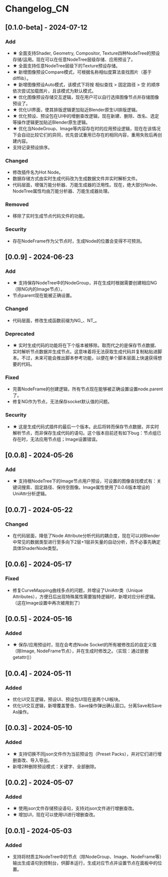 # Changelog_CN

## [0.1.0-beta] - 2024-07-12
### Add
- ★ 全面支持Shader, Geometry, Compositor, Texture四种NodeTree的预设存储/运用。现在可以在任意NodeTree层级存储、应用预设了。
- ★ 全面支持任意NodeTree层级下的Texture预设存储。
- ★ 新增图像预设Compare模式，可根据名称相似度算法查找图片（基于difflib）。
- ★ 新增图像预设Auto模式，该模式下将按 相似查找 > 固定路径 > 空 的顺序依次尝试加载图片，且该模式为默认模式。
- ★ 优化图像预设存储交互逻辑，现在用户可以自行选择图像节点并存储图像预设了。
- ★ 优化UI界面，使其排版逻辑更加贴近Blender原生UI排版逻辑。
- ★ 优化预设、预设包在UI中的增删查改逻辑，现在新建、删除、改名、选定等操作逻辑更加贴近Blender原生逻辑。
- ★ 优化当NodeGroup、Image等内容存在时的应用预设逻辑，现在在该情况下会自动比较它们的异同，优先尝试重用已存在的相同内容，重用失败后再创建内容。
- 支持记录预设排序。
### Changed
- 修改插件名为Hot Node。
- 数据存储方式由实时生成代码改为生成数据文件并实时解析文件。
- 代码层面，增强万能分析器、万能生成器的泛用性。现在，绝大部分Node、NodeTree属性均由万能分析器、万能生成器处理。
### Removed
- 移除了实时生成节点代码文件的功能。
### Security
- 存在NodeFrame作为父节点时，生成Node的位置会变得不可预测。

## [0.0.9] - 2024-06-23
### Add
- ★ 支持保存NodeTree中的NodeGroup，并在生成时根据需要创建相应NG（除NG内的Image节点）。
- 节点parent现在能被正确设置。
### Changed
- 代码层面，修改生成函数前缀为NG_、NT_。
### Deprecated
- ★ 实时生成代码的功能将在下个版本被移除。取而代之的是保存节点数据、实时解析节点数据并生成节点。这意味着将无法获取生成代码并复制粘贴进脚本。不过，未来可能会推出脚本参考功能，以便在单个脚本层面上快速获得想要的代码。
### Fixed
- 完善NodeFrame的创建逻辑，所有节点现在能够被正确设置设置node.parent了。
- 修复NG作为节点，无法保存socket默认值的问题。
### Security
- ★ 这是生成代码式插件的最后一个版本。此后将转而保存节点数据，并实时解析节点，而非保存生成代码的语句。这个版本目前还有如下bug：节点组已存在时，无法应用节点组；Image设置错误。

## [0.0.8] - 2024-05-26
### Add
- ★ 支持根NodeTree下的Image节点用户预设，可设置的图像查找模式有：关键词搜索、固定路径、保持空图像。Image属性使用了0.0.6版本增设的UniAttr分析逻辑。

## [0.0.7] - 2024-05-22
### Changed
- 在代码层面，降低了Node Attribute分析代码的耦合度，现在可以对Blender中常见的数据类型进行至多向下2层+1层非矢量的自动分析，而不必事先确定具体ShaderNode类型。

## [0.0.6] - 2024-05-17
### Fixed
- 修复CurveMapping曲线多点的问题，并增设了UniAttr类（Unique Attributes），方便日后出现特殊属性需要独特逻辑时，新增对应分析逻辑。（这在Image设置中再次被用到了）

## [0.0.5] - 2024-05-16
### Added
- ★ 保存/应用预设时，现在会考虑Node Socket的所有被修改后的自定义值（除Image, NodeFrame节点），并在生成时修改之。（实现：通过嵌套getattr()）

## [0.0.4] - 2024-05-11
### Added
- 优化UI交互逻辑，预设UI、预设包UI现在是两个UI板块。
- 优化UI交互逻辑，新增覆盖警告、Save操作弹出确认窗口。分离Save和Save As操作。

## [0.0.3] - 2024-05-10
### Added
- ★ 支持切换不同json文件作为当前预设包（Preset Packs），并对它们进行增删查改、导入导出。
- 新增2种删除预设模式：关键字、全部删除。

## [0.0.2] - 2024-05-07
### Added
- ★ 使用json文件存储预设语句，支持对json文件进行增删查改。
- ★ 增加UI，现在可以使用UI进行增删查改。

## [0.0.1] - 2024-05-03
### Added
- 支持将材质主NodeTree中的节点（除NodeGroup、Image、NodeFrame等）输出生成语句到控制台，供脚本运行，生成对应节点并设置节点在面板中的位置。